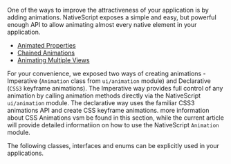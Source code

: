 One of the ways to improve the attractiveness of your application is by adding animations. 
NativeScript exposes a simple and easy, but powerful enough API to allow animating almost every native element in your application.

* [Animated Properties](#animated-properties)
* [Chained Animations](#chained-animations)
* [Animating Multiple Views](#animating-multiple-views)

For your convenience, we exposed two ways of creating animations - Imperative (`Animation` class from `ui/animation` module) and Declarative (`CSS3` keyframe animations).
The Imperative way provides full control of any animation by calling animation methods directly via the NativeScript `ui/animation` module.
The declarative way uses the familiar CSS3 animations API and create CSS keyframe animations. 
more information about CSS Animations vsm be found in this section, while the current article will provide detailed informatiion on how to use the NativeScript `Animation` module.

The following classes, interfaces and enums can be explicitly used in your applications.
<snippet id='animation-import'/>
<snippet id='animation-curve-imports'/>
<snippet id='animations-imports'/>